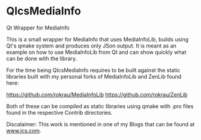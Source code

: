 # QIcsMediaInfo
Qt Wrapper for MediaInfo

This is a small wrapper for MediaInfo that uses MediaInfoLib, builds using Qt's qmake system and produces only JSon output. It is meant as an example on how to use MediaInfoLib from Qt and can show quickly what can be done with the library. 

For the time being QIcsMediaInfo requires to be built against the static libraries built with my personal forks of MediaInfoLib and ZenLib found here:

https://github.com/rokrau/MediaInfoLib
https://github.com/rokrau/ZenLib

Both of these can be compiled as static libraries using qmake with .pro files found in the respective Contrib directories. 

Discalaimer: This work is mentioned in one of my Blogs that can be found at www.ics.com. 

